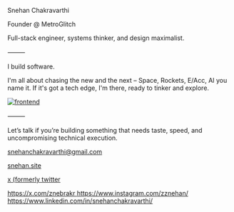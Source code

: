 Snehan Chakravarthi

Founder @ MetroGlitch

Full-stack engineer, systems thinker, and design maximalist.

⸻

I build software.

I'm all about chasing the new and the next – Space, Rockets, E/Acc, AI you name it. If it's got a tech edge, I'm there, ready to tinker and explore.

[![frontend](https://skillicons.dev/icons?i=react,next,threejs,astro,nodejs,python,flask,fastapi,postgres,mysql,figma,blender,ps,ai,ae)](https://skillicons.dev)

⸻

Let’s talk if you’re building something that needs taste, speed, and uncompromising technical execution.

snehanchakravarthi@gmail.com

[snehan.site](https://snehan.site)

[x (formerly twitter]([https://snehan.site](https://x.com/znebrakr))

<a href="https://x.com/znebrakr">
https://x.com/znebrakr
</a>

<a href="https://www.instagram.com/zznehan/">
https://www.instagram.com/zznehan/
</a>

<a href="https://www.linkedin.com/in/snehanchakravarthi/">
https://www.linkedin.com/in/snehanchakravarthi/
</a>
